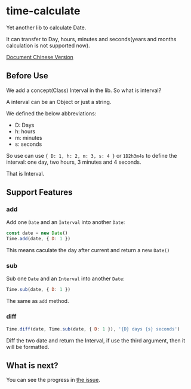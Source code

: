 # time-calculate

Yet another lib to calculate Date.

It can transfer to Day, hours, minutes and seconds(years and months calculation is not supported now).

[Document Chinese Version](https://github.com/csvwolf/time-calculate/blob/master/README.zh.md)

## Before Use
We add a concept(Class) Interval in the lib. So what is interval?

A interval can be an Object or just a string.

We defined the below abbreviations:

- D: Days
- h: hours
- m: minutes
- s: seconds

So use can use `{ D: 1, h: 2, m: 3, s: 4 }` or `1D2h3m4s` to define the interval: one day, two hours, 3 minutes and 4 seconds.

That is Interval.

## Support Features

### add

Add one `Date` and an `Interval` into another `Date`:

```javascript
const date = new Date()
Time.add(date, { D: 1 })
```

This means caculate the day after current and return a new `Date()`

### sub

Sub one `Date` and an `Interval` into another `Date`:

```javascript
Time.sub(date, { D: 1 })
```

The same as `add` method.

### diff

```javascript
Time.diff(date, Time.sub(date, { D: 1 }), '{D} days {s} seconds')
```

Diff the two date and return the Interval, if use the third argument, then it will be formatted.

## What is next?

You can see the progress in [the issue](https://github.com/csvwolf/time-calculate/issues/2).

